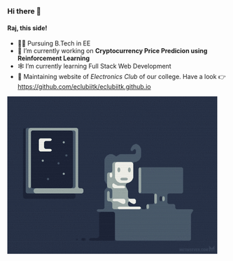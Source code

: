 ### Hi there 👋
#### Raj, this side!
- 👨‍🎓 Pursuing B.Tech in EE
-  🔭 I’m currently working on **Cryptocurrency Price Predicion using Reinforcement Learning**
- 🕸️ I’m currently learning Full Stack Web Development
- 🤖 Maintaining website of *Electronics Club* of our college. Have a look 👉 https://github.com/eclubiitk/eclubiitk.github.io
  
![](https://github.com/techwizi/techwizi/blob/main/night%20code.gif)
<!--
**techwizi/techwizi** is a ✨ _special_ ✨ repository because its `README.md` (this file) appears on your GitHub profile.

Here are some ideas to get you started:

- 🔭 I’m currently working on ...
- 🌱 I’m currently learning ...
- 👯 I’m looking to collaborate on ...
- 🤔 I’m looking for help with ...
- 💬 Ask me about ...
- 📫 How to reach me: ...
- 😄 Pronouns: ...
- ⚡ Fun fact: ...
-->
